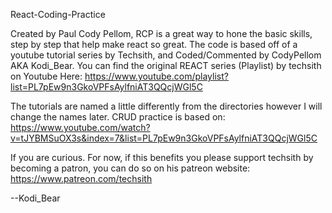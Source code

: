 React-Coding-Practice

Created by Paul Cody Pellom, RCP is a great way to hone the basic skills, step by step that help make react so great. The code is based off of a youtube tutorial series by Techsith, and Coded/Commented by CodyPellom AKA Kodi_Bear. You can find the original REACT series (Playlist) by techsith on Youtube Here:
https://www.youtube.com/playlist?list=PL7pEw9n3GkoVPFsAylfniAT3QQcjWGl5C

The tutorials are named a little differently from the directories however I will change the names later. CRUD practice is based on:
https://www.youtube.com/watch?v=tJYBMSuOX3s&index=7&list=PL7pEw9n3GkoVPFsAylfniAT3QQcjWGl5C

If you are curious. For now, if this benefits you please support techsith by becoming a patron, you can do so on his patreon website:
https://www.patreon.com/techsith

--Kodi_Bear

